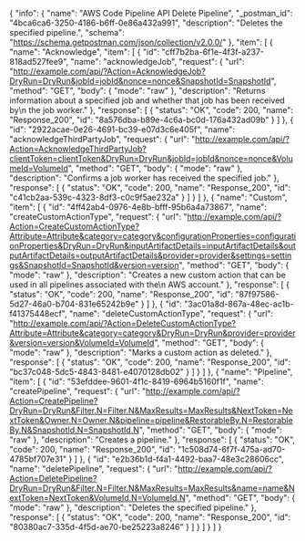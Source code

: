 {
  "info": {
    "name": "AWS Code Pipeline API Delete Pipeline",
    "_postman_id": "4bca6ca6-3250-4186-b6ff-0e86a432a991",
    "description": "Deletes the specified pipeline.",
    "schema": "https://schema.getpostman.com/json/collection/v2.0.0/"
  },
  "item": [
    {
      "name": "Acknowledge",
      "item": [
        {
          "id": "cff7b2ba-6f1e-4f3f-a237-818ad527fee9",
          "name": "acknowledgeJob",
          "request": {
            "url": "http://example.com/api/?Action=AcknowledgeJob?DryRun=DryRun&jobId=jobId&nonce=nonce&SnapshotId=SnapshotId",
            "method": "GET",
            "body": {
              "mode": "raw"
            },
            "description": "Returns information about a specified job and whether that job has been received by\n            the job worker."
          },
          "response": [
            {
              "status": "OK",
              "code": 200,
              "name": "Response_200",
              "id": "8a576dba-b89e-4c6a-bc0d-176a432ad09b"
            }
          ]
        },
        {
          "id": "2922acae-0e26-4691-bc39-e07d3c6e405f",
          "name": "acknowledgeThirdPartyJob",
          "request": {
            "url": "http://example.com/api/?Action=AcknowledgeThirdPartyJob?clientToken=clientToken&DryRun=DryRun&jobId=jobId&nonce=nonce&VolumeId=VolumeId",
            "method": "GET",
            "body": {
              "mode": "raw"
            },
            "description": "Confirms a job worker has received the specified job."
          },
          "response": [
            {
              "status": "OK",
              "code": 200,
              "name": "Response_200",
              "id": "c41cb2aa-539c-4323-8df3-c0c9f5ae232a"
            }
          ]
        }
      ]
    },
    {
      "name": "Custom",
      "item": [
        {
          "id": "4ff42ab4-0976-4e8b-bfff-95b6a4a73867",
          "name": "createCustomActionType",
          "request": {
            "url": "http://example.com/api/?Action=CreateCustomActionType?Attribute=Attribute&category=category&configurationProperties=configurationProperties&DryRun=DryRun&inputArtifactDetails=inputArtifactDetails&outputArtifactDetails=outputArtifactDetails&provider=provider&settings=settings&SnapshotId=SnapshotId&version=version",
            "method": "GET",
            "body": {
              "mode": "raw"
            },
            "description": "Creates a new custom action that can be used in all pipelines associated with the\n            AWS account."
          },
          "response": [
            {
              "status": "OK",
              "code": 200,
              "name": "Response_200",
              "id": "87f97586-5d27-46a0-b704-831e65242b9e"
            }
          ]
        },
        {
          "id": "3ac01a8d-867a-48ec-ac1b-f41375448ecf",
          "name": "deleteCustomActionType",
          "request": {
            "url": "http://example.com/api/?Action=DeleteCustomActionType?Attribute=Attribute&category=category&DryRun=DryRun&provider=provider&version=version&VolumeId=VolumeId",
            "method": "GET",
            "body": {
              "mode": "raw"
            },
            "description": "Marks a custom action as deleted."
          },
          "response": [
            {
              "status": "OK",
              "code": 200,
              "name": "Response_200",
              "id": "bc37c048-5dc5-4843-8481-e4070128db02"
            }
          ]
        }
      ]
    },
    {
      "name": "Pipeline",
      "item": [
        {
          "id": "53efddee-9601-4f1c-8419-6964b5160f1f",
          "name": "createPipeline",
          "request": {
            "url": "http://example.com/api/?Action=CreatePipeline?DryRun=DryRun&Filter.N=Filter.N&MaxResults=MaxResults&NextToken=NextToken&Owner.N=Owner.N&pipeline=pipeline&RestorableBy.N=RestorableBy.N&SnapshotId.N=SnapshotId.N",
            "method": "GET",
            "body": {
              "mode": "raw"
            },
            "description": "Creates a pipeline."
          },
          "response": [
            {
              "status": "OK",
              "code": 200,
              "name": "Response_200",
              "id": "1c508d74-6f7f-475a-ad70-4785bf707e31"
            }
          ]
        },
        {
          "id": "e2b36b1d-f4a1-4492-baa7-48e3c28606cc",
          "name": "deletePipeline",
          "request": {
            "url": "http://example.com/api/?Action=DeletePipeline?DryRun=DryRun&Filter.N=Filter.N&MaxResults=MaxResults&name=name&NextToken=NextToken&VolumeId.N=VolumeId.N",
            "method": "GET",
            "body": {
              "mode": "raw"
            },
            "description": "Deletes the specified pipeline."
          },
          "response": [
            {
              "status": "OK",
              "code": 200,
              "name": "Response_200",
              "id": "80380ac7-335d-4f5d-ae70-be25223a8246"
            }
          ]
        }
      ]
    }
  ]
}